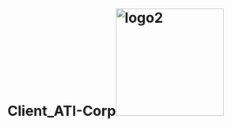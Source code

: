 # Client_ATI-Corp<img width="218" alt="logo2" src="https://user-images.githubusercontent.com/106891797/194764630-1cc66fc3-0657-4298-aa29-b159a2254e48.png">
